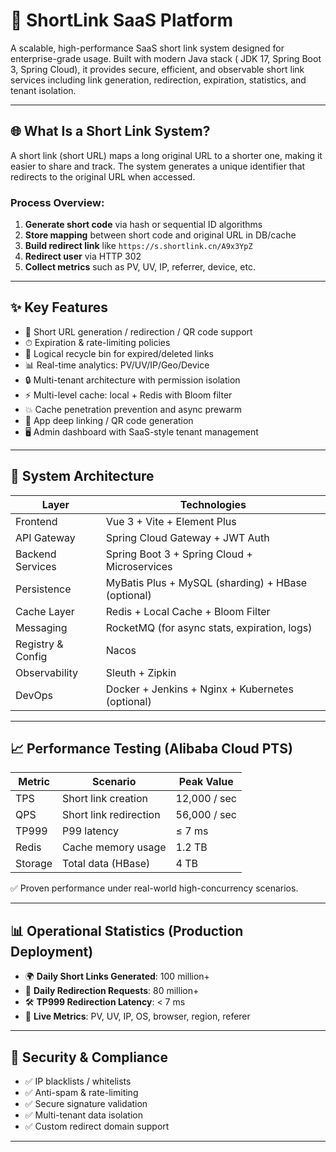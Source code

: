 # 🚀 ShortLink SaaS Platform

A scalable, high-performance SaaS short link system designed for enterprise-grade usage. Built with modern Java stack (
JDK 17, Spring Boot 3, Spring Cloud), it provides secure, efficient, and observable short link services including link
generation, redirection, expiration, statistics, and tenant isolation.

-----

## 🌐 What Is a Short Link System?

A short link (short URL) maps a long original URL to a shorter one, making it easier to share and track. The system
generates a unique identifier that redirects to the original URL when accessed.

### Process Overview:

1. **Generate short code** via hash or sequential ID algorithms
2. **Store mapping** between short code and original URL in DB/cache
3. **Build redirect link** like `https://s.shortlink.cn/A9x3YpZ`
4. **Redirect user** via HTTP 302
5. **Collect metrics** such as PV, UV, IP, referrer, device, etc.

-----

## ✨ Key Features

- 🔗 Short URL generation / redirection / QR code support
- ⏱ Expiration & rate-limiting policies
- 🔁 Logical recycle bin for expired/deleted links
- 📊 Real-time analytics: PV/UV/IP/Geo/Device
- 🔒 Multi-tenant architecture with permission isolation
- ⚡ Multi-level cache: local + Redis with Bloom filter
- 💥 Cache penetration prevention and async prewarm
- 📱 App deep linking / QR code generation
- 🖥️ Admin dashboard with SaaS-style tenant management

------

## 🧱 System Architecture

| Layer             | Technologies                                       |
|-------------------|----------------------------------------------------|
| Frontend          | Vue 3 + Vite + Element Plus                        |
| API Gateway       | Spring Cloud Gateway + JWT Auth                    |
| Backend Services  | Spring Boot 3 + Spring Cloud + Microservices       |
| Persistence       | MyBatis Plus + MySQL (sharding) + HBase (optional) |
| Cache Layer       | Redis + Local Cache + Bloom Filter                 |
| Messaging         | RocketMQ (for async stats, expiration, logs)       |
| Registry & Config | Nacos                                              |
| Observability     | Sleuth + Zipkin                                    |
| DevOps            | Docker + Jenkins + Nginx + Kubernetes (optional)   |

---

## 📈 Performance Testing (Alibaba Cloud PTS)

| Metric  | Scenario               | Peak Value   |
|---------|------------------------|--------------|
| TPS     | Short link creation    | 12,000 / sec |
| QPS     | Short link redirection | 56,000 / sec |
| TP999   | P99 latency            | ≤ 7 ms       |
| Redis   | Cache memory usage     | 1.2 TB       |
| Storage | Total data (HBase)     | 4 TB         |

✅ Proven performance under real-world high-concurrency scenarios.

---

## 📊 Operational Statistics (Production Deployment)

- 🌍 **Daily Short Links Generated**: 100 million+
- 🚀 **Daily Redirection Requests**: 80 million+
- 🛠️ **TP999 Redirection Latency**: < 7 ms
- 📡 **Live Metrics**: PV, UV, IP, OS, browser, region, referer

---

## 🔐 Security & Compliance

- ✅ IP blacklists / whitelists
- ✅ Anti-spam & rate-limiting
- ✅ Secure signature validation
- ✅ Multi-tenant data isolation
- ✅ Custom redirect domain support

---